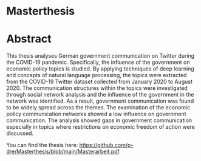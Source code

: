 # Masterthesis

# Abstract

This thesis analyses German government communication on Twitter during the COVID-19 pandemic. Specifically, the influence of the government on economic policy topics is studied. By applying techniques of deep learning and concepts of natural language processing, the topics were extracted from the COVID-19 Twitter dataset collected from January 2020 to August 2020. The communication structures within the topics were investigated through social network analysis and the influence of the government in the network was identified. As a result, government communication was found to be widely spread across the themes. The examination of the economic policy communication networks showed a low influence on government communication. The analysis showed gaps in government communication especially in topics where restrictions on economic freedom of action were discussed.

You can find the thesis here: https://github.com/p-dre/Masterthesis/blob/main/Masterarbeit.pdf